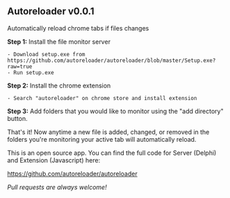 ## Autoreloader v0.0.1

Automatically reload chrome tabs if files changes

**Step 1:** Install the file monitor server 
	
	- Download setup.exe from https://github.com/autoreloader/autoreloader/blob/master/Setup.exe?raw=true
	- Run setup.exe

**Step 2:** Install the chrome extension 

	- Search "autoreloader" on chrome store and install extension
	
**Step 3:** Add folders that you would like to monitor using the "add directory" button.

That's it! Now anytime a new file is added, changed, or removed in the folders you're
monitoring your active tab will automatically reload.

This is an open source app. You can find the full code for Server (Delphi) and Extension (Javascript)
here:

https://github.com/autoreloader/autoreloader

*Pull requests are always welcome!*


